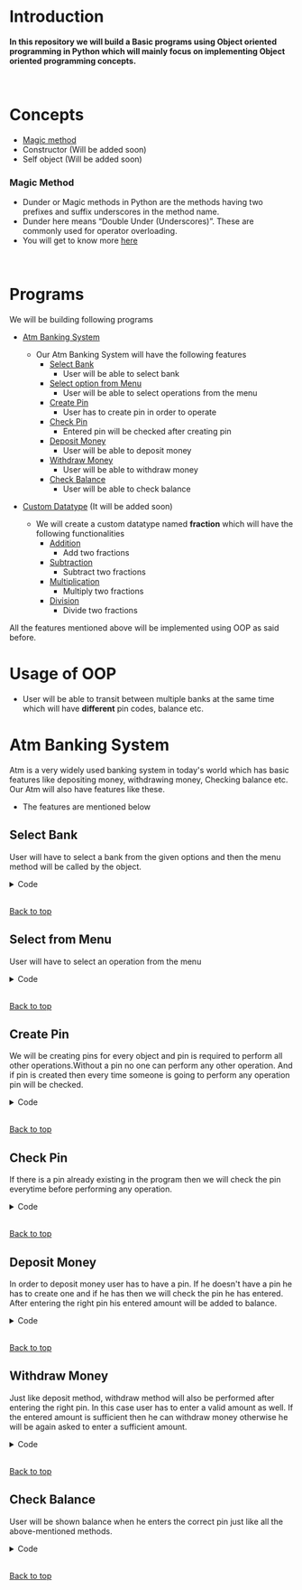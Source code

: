 # Introduction

**In this repository we will build a Basic programs using Object oriented programming in Python which will mainly focus on implementing 
Object oriented programming concepts.**

<br>

# Concepts 
- [Magic method](#magic-method)
- Constructor (Will be added soon)
- Self object (Will be added soon)


### Magic Method
- Dunder or Magic methods in Python are the methods having two prefixes and suffix underscores in the method name.
- Dunder here means “Double Under (Underscores)”. These are commonly used for operator overloading.
- You will get to know more [here](https://www.google.com/amp/s/www.geeksforgeeks.org/dunder-magic-methods-python/amp/)

<br>

# Programs
We will be building following programs
- [Atm Banking System](#atm-banking-system)
    - Our Atm Banking System will have the following features
        - [Select Bank](#select-bank)
            - User will be able to select bank
        - [Select option from Menu](#select-from-menu)
            - User will be able to select operations from the menu
        - [Create Pin](#create-pin)
            - User has to create pin in order to operate
        - [Check Pin](#check-pin)
            - Entered pin will be checked after creating pin 
        - [Deposit Money](#deposit-money)
            - User will be able to deposit money
        - [Withdraw Money](#withdraw-money)
            - User will be able to withdraw money
        - [Check Balance](#check-balance)
            - User will be able to check balance

- [Custom Datatype]() (It will be added soon)
    - We will create a custom datatype named **fraction** which will have the following functionalities
        - [Addition]()
            - Add two fractions
        - [Subtraction]()
             - Subtract two fractions
        - [Multiplication]()
             - Multiply two fractions
        - [Division]()
             - Divide two fractions
 


All the features mentioned above will be implemented using OOP as said before.

# Usage of OOP
- User will be able to transit between multiple banks at the same time which will have **different** pin codes, balance  etc.

# Atm Banking System
Atm is a very widely used banking system in today's world which has basic features like depositing money, withdrawing money, Checking balance etc. Our Atm will also have features like these.

- The features are mentioned below

## Select Bank
User will have to select a bank from the given options and then the menu method will be called by the object.

<details><summary>Code</summary> 

```
def main():
    asiaBank = Atm()
    primeBank = Atm()

    while 1:
        choice = int(input("""Please Select your bank
        0. Exit
        
        1. Asia Bank: 
        2. Prime Bank
        """))

        if choice == 1:
            print(f"Thanks for choosing Asia Bank")
            while 1:
                stay = asiaBank.menu()
                if not stay:
                    break
        elif choice == 2:
            print(f"Thanks for choosing Prime Bank")
            while 1:
                stay = primeBank.menu()
                if not stay:
                    break
        elif choice == 0:
            break
        else:
            print("Please enter a valid choice")


main()
```
</details>
<br>


[Back to top](#programs)

## Select from Menu
User will have to select an operation from the menu

<details><summary>Code</summary> 

```
def menu(self):
        user_input = int(input("""
                        0. Enter 0 to exit
                        1. Enter 1 to create pin
                        2. Enter 2 to deposit
                        3. Enter 3 to withdraw
                        4. Enter 4 to check balance
        """))

        if user_input == 1:
            self.create_pin()
        elif user_input == 2:
            self.deposit()
        elif user_input == 3:
            self.withdraw()
        elif user_input == 4:
            self.check_balance()
        elif user_input < 0 or user_input > 4:
            print("Please Enter a valid input")

        return user_input
```
</details>
<br>


[Back to top](#programs)

## Create Pin
We will be creating pins for every object and pin is required to perform all other operations.Without a pin no one can perform any other operation. And if pin is created then every time someone is going to perform any operation pin will be checked.

<details><summary>Code</summary> 

```
def __init__(self):
        self.pin = ""
        self.balance = 0

def create_pin(self):
        if self.pin == "":
            self.pin = input("Create you pin please: ")
            print("Your pin has been set successfully")
        else:
            print("There is already a pin")
```
</details>
<br>


[Back to top](#programs)

## Check Pin
If there is a pin already existing in the program then we will check the pin everytime before performing any operation.
<details><summary>Code</summary> 

```
    def check_pin(self):
        pin = input("Enter your pin please: ")
        if pin == self.pin:
            return 1
        else:
            return 0
```
</details>
<br>


[Back to top](#programs)


## Deposit Money
In order to deposit money user has to have a pin. If he doesn't have a pin he has to create one and if he has then we will check the pin he has entered. After entering the right pin his entered amount will be added to balance.

<details><summary>Code</summary> 

```
    def deposit(self):
        if self.pin == "":
            self.create_pin()

        if self.check_pin():
            amount = input("Please enter your deposit amount: ")
            self.balance += int(amount)
            print("Amount has been deposited successfully")
        else:
            print("You have entered wrong pin, please re-enter your pin")
            self.deposit()
```
</details>
<br>


[Back to top](#programs)


## Withdraw Money
Just like deposit method, withdraw method will also be performed after entering the right pin. In this case user has to enter a valid amount as well. If the entered amount is sufficient then he can withdraw money otherwise he will be again asked to enter a sufficient amount.

<details><summary>Code</summary> 

```
def withdraw(self):
        if self.pin == "":
            self.create_pin()
        if self.check_pin():
            amount = int(input("Please enter your withdrawal amount or press 0 to return to menu: "))
            if amount == 0:
                pass
            elif amount < 0:
                print("Invalid amount")
            elif self.balance >= amount:
                self.balance -= amount
                print("Amount has been withdrawn successfully")
            else:
                print("Insufficient balance")
                self.withdraw()
        else:
            print("You have entered wrong pin")
            self.withdraw()
```
</details>
<br>


[Back to top](#programs)


## Check Balance

User will be shown balance when he enters the correct pin just like all the above-mentioned methods.

<details><summary>Code</summary> 

```
    def check_balance(self):
        if self.pin == "":
            self.create_pin()
        if self.check_pin():
            print(f"Your current balance is : {self.balance}")
        else:
            print("You have entered wrong pin")
            self.check_balance()
```
</details>
<br>

[Back to top](#programs)

<!-- # Custom Datatype

## Addition

## Sub

## Mul

## Division -->
